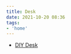 ```yaml
---
title: Desk
date: 2021-10-20 08:36
tags:
- 'home'
---
```


* [DIY Desk](20211020083624-diy-desk.md)
